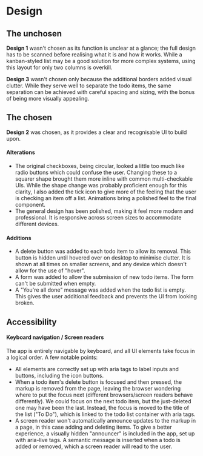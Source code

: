 # Design

## The unchosen

**Design 1** wasn't chosen as its function is unclear at a glance; the full design has to be scanned before realising what it is and how it works. While a kanban-styled list may be a good solution for more complex systems, using this layout for only two columns is overkill.

**Design 3** wasn't chosen only because the additional borders added visual clutter. While they serve well to separate the todo items, the same separation can be achieved with careful spacing and sizing, with the bonus of being more visually appealing.

## The chosen

**Design 2** was chosen, as it provides a clear and recognisable UI to build upon.

#### Alterations

- The original checkboxes, being circular, looked a little too much like radio buttons which could confuse the user. Changing these to a squarer shape brought them more inline with common multi-checkable UIs. While the shape change was probably proficient enough for this clarity, I also added the tick icon to give more of the feeling that the user is checking an item off a list. Animations bring a polished feel to the final component.
- The general design has been polished, making it feel more modern and professional. It is responsive across screen sizes to accommodate different devices.

#### Additions

- A delete button was added to each todo item to allow its removal. This button is hidden until hovered over on desktop to minimise clutter. It is shown at all times on smaller screens, and any device which doesn't allow for the use of "hover".
- A form was added to allow the submission of new todo items. The form can't be submitted when empty.
- A "You're all done" message was added when the todo list is empty. This gives the user additional feedback and prevents the UI from looking broken.

## Accessibility

#### Keyboard navigation / Screen readers

The app is entirely navigable by keyboard, and all UI elements take focus in a logical order. A few notable points:

- All elements are correctly set up with aria tags to label inputs and buttons, including the icon buttons.
- When a todo item's delete button is focused and then pressed, the markup is removed from the page, leaving the browser wondering where to put the focus next (different browsers/screen readers behave differently). We could focus on the next todo item, but the just-deleted one may have been the last. Instead, the focus is moved to the title of the list ("To Do"), which is linked to the todo list container with aria tags.
- A screen reader won't automatically announce updates to the markup in a page, in this case adding and deleting items. To give a better experience, a visually hidden "announcer" is included in the app, set up with aria-live tags. A semantic message is inserted when a todo is added or removed, which a screen reader will read to the user.

